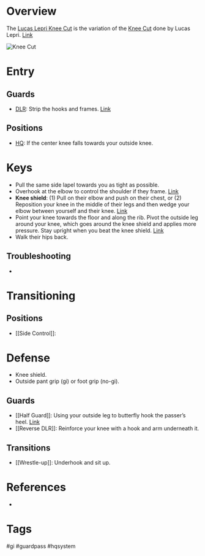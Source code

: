 # Overview
The <u> Lucas Lepri Knee Cut</u> is the variation of the [Knee Cut](obsidian://open?vault=Obsidian-BJJ-Notes&file=Guard%20Passes%2FKnee%20Cut) done by Lucas Lepri. [Link](https://www.youtube.com/watch?v=3IqCi1GXmOg)

![Knee Cut](https://cdn.evolve-mma.com/wp-content/uploads/2022/08/knee-slice-pass-bjj.jpg)
# Entry
## Guards
- [DLR](obsidian://open?vault=Obsidian-BJJ-Notes&file=Guards%2FDe%20La%20Riva): Strip the hooks and frames. [Link](https://www.youtube.com/watch?v=3IqCi1GXmOg)
## Positions
- [HQ](obsidian://open?vault=Obsidian-BJJ-Notes&file=Positions%2FHeadquarters): If the center knee falls towards your outside knee.
# Keys
- Pull the same side lapel towards you as tight as possible.
- Overhook at the elbow to control the shoulder if they frame. [Link](https://youtu.be/3IqCi1GXmOg?si=XUMxI-s71szT7O3r&t=216)
- **Knee shield**: (1) Pull on their elbow and push on their chest, or (2) Reposition your knee in the middle of their legs and then wedge your elbow between yourself and their knee. [Link](https://youtu.be/3IqCi1GXmOg?si=oqSGg4PyTXnBmQzT&t=304)
- Point your knee towards the floor and along the rib. Pivot the outside leg around your knee, which goes around the knee shield and applies more pressure. Stay upright when you beat the knee shield. [Link](https://youtu.be/3IqCi1GXmOg?si=MCDGWSUvhwUWIHMJ&t=262)
- Walk their hips back.
## Troubleshooting
- 
# Transitioning
## Positions
- [[Side Control]]:
# Defense
- Knee shield.
- Outside pant grip (gi) or foot grip (no-gi).
## Guards
- [[Half Guard]]: Using your outside leg to butterfly hook the passer’s heel. [Link](https://www.youtube.com/watch?v=1kikzEqPZPQ&t=69s)
- [[Reverse DLR]]: Reinforce your knee with a hook and arm underneath it.
## Transitions
- [[Wrestle-up]]: Underhook and sit up.
# References
- 
# Tags
#gi #guardpass #hqsystem 